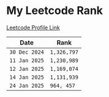 # My Leetcode Rank

[Leetcode Profile Link](https://leetcode.com/u/AryanK1511/)

| Date          | Rank        |
| ------------- | ----------- |
| `30 Dec 2024` | `1,326,797` |
| `11 Jan 2025` | `1,230,989` |
| `12 Jan 2025` | `1,169,074` |
| `14 Jan 2025` | `1,131,939` |
| `24 Jan 2025` | `964, 457`  |
